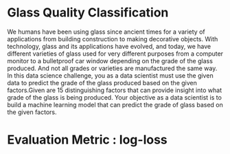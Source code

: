 # Glass Quality Classification
We humans have been using glass since ancient times for a variety of applications from building construction to making decorative objects. With technology, glass and its applications have evolved, and today, we have different varieties of glass used for very different purposes from a computer monitor to a bulletproof car window depending on the grade of the glass produced. And not all grades or varieties are manufactured the same way. In this data science challenge, you as a data scientist must use the given data to predict the grade of the glass produced based on the given factors.Given are 15 distinguishing factors that can provide insight into what grade of the glass is being produced. Your objective as a data scientist is to build a machine learning model that can predict the grade of glass based on the given factors.

# Evaluation Metric :  log-loss
